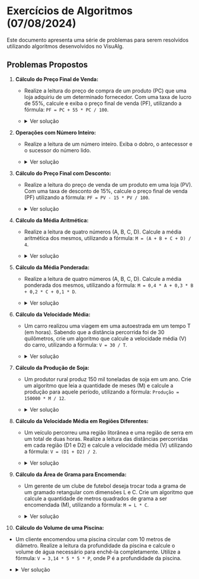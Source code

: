 # Exercícios de Algoritmos (07/08/2024)

Este documento apresenta uma série de problemas para serem resolvidos utilizando algoritmos desenvolvidos no VisuAlg.

## Problemas Propostos

1. **Cálculo do Preço Final de Venda:**
   - Realize a leitura do preço de compra de um produto (PC) que uma loja adquiriu de um determinado fornecedor. Com uma taxa de lucro de 55%, calcule e exiba o preço final de venda (PF), utilizando a fórmula: `PF = PC + 55 * PC / 100`.
   - <details>
     <summary>Ver solução</summary>
     
     ```pascal
     // Exemplo de código no VisuAlg
     var 
        PC, PF: real
     
     inicio
        escreva ("Digite o valor de compra: ")

        leia (PC)

        PF <- PC + (55*PC/100)

        escreval ("O preço de venda é: ", PF, " R$")
     fimalgoritmo
     ```

     </details>

2. **Operações com Número Inteiro:**
   - Realize a leitura de um número inteiro. Exiba o dobro, o antecessor e o sucessor do número lido.
   - <details>
     <summary>Ver solução</summary>

     ```pascal
     // Exemplo de código no VisuAlg
     var
        numero: inteiro

     inicio
        escreva ("Digite um Numero: ")
        leia (numero)
        escreval ("O Dobro de ", numero, " é ", numero * 2)
        escreval ("O Antecessor de ", numero, " é ", numero - 1)
        escreval ("O Sucessor de ", numero, " é ", numero + 1)
        
     fimalgoritmo
     ```

     </details>

3. **Cálculo do Preço Final com Desconto:**
   - Realize a leitura do preço de venda de um produto em uma loja (PV). Com uma taxa de desconto de 15%, calcule o preço final de venda (PF) utilizando a fórmula: `PF = PV - 15 * PV / 100`.
   - <details>
     <summary>Ver solução</summary>

     ```pascal
     // Exemplo de código no VisuAlg
     var
        PV, PF: real
        
     inicio
        escreva ("Qual o valor do produto ? ")
        leia (PV)
        PF <- PV - (15*PV/100)
        escreval ("O preço de venda é: ", PF, " R$")

     fimalgoritmo
     ```

     </details>

4. **Cálculo da Média Aritmética:**
   - Realize a leitura de quatro números (A, B, C, D). Calcule a média aritmética dos mesmos, utilizando a fórmula: `M = (A + B + C + D) / 4`.
   - <details>
     <summary>Ver solução</summary>

     ```pascal
     // Exemplo de código no VisuAlg
     var
        a, b, c, d: real
        
     inicio
        escreva ("Digite a primeira nota: ")
        leia (a)

        escreva ("Digite a segunda nota: ")
        leia (b)

        escreva ("Digite a terceira nota: ")
        leia (c)

        escreva ("Digite a quarta nota: ")
        leia (d)

        escreva ("A sua média é: ",(a + b + c + d)/4)

     fimalgoritmo
     ```

     </details>

5. **Cálculo da Média Ponderada:**
   - Realize a leitura de quatro números (A, B, C, D). Calcule a média ponderada dos mesmos, utilizando a fórmula: `M = 0,4 * A + 0,3 * B + 0,2 * C + 0,1 * D`.
   - <details>
     <summary>Ver solução</summary>

     ```pascal
     // Exemplo de código no VisuAlg
     var
        a, b, c, d: real

     inicio
        //Define o valor para as variaveis
        escreva ("Digite a primeira nota: ")
        leia (a)

        escreva ("Digite a segunda nota: ")
        leia (b)

        escreva ("Digite a terceira nota: ")
        leia (c)

        escreva ("Digite a quarta nota: ")
        leia (d)

        //Mostra a média ponderada das variaveis
        escreva ("A sua média ponderada é: ",(0.4*a + 0.3*b + 0.2*c + 0.1*d))

     fimalgoritmo
     ```

     </details>

6. **Cálculo da Velocidade Média:**
   - Um carro realizou uma viagem em uma autoestrada em um tempo T (em horas). Sabendo que a distância percorrida foi de 30 quilômetros, crie um algoritmo que calcule a velocidade média (V) do carro, utilizando a fórmula: `V = 30 / T`.
   - <details>
     <summary>Ver solução</summary>

     ```pascal
     // Exemplo de código no VisuAlg
     var
        v,t: real

     inicio
        //Define a Variavel de Tempo
        escreva ("Qual foi o tempo do trajeto? ")
        leia (t)

        //Atribui a velocidade média a variavel V
        v <- 30/t
        escreva ("Sua velocidade média foi de ", v, " Km/h")


     fimalgoritmo
     ```

     </details>

7. **Cálculo da Produção de Soja:**
   - Um produtor rural produz 150 mil toneladas de soja em um ano. Crie um algoritmo que leia a quantidade de meses (M) e calcule a produção para aquele período, utilizando a fórmula: `Produção = 150000 * M / 12`.
   - <details>
     <summary>Ver solução</summary>

     ```pascal
     // Exemplo de código no VisuAlg
     var
        p,m: real

     inicio
        //Define a variavel p
        p <- 150000 / 12

        //Define a Variavel m
        escreva ("Quantos meses tem de produção? ")
        leia (m)

        //Mostra na tela a produção naquele periodo de meses
        escreva ("Sua produção em ", m, " meses vai ser de ", p * m, " Toneladas.")

     fimalgoritmo
     ```

     </details>

8. **Cálculo da Velocidade Média em Regiões Diferentes:**
   - Um veículo percorreu uma região litorânea e uma região de serra em um total de duas horas. Realize a leitura das distâncias percorridas em cada região (D1 e D2) e calcule a velocidade média (V) utilizando a fórmula: `V = (D1 + D2) / 2`.
   - <details>
     <summary>Ver solução</summary>

     ```pascal
     // Exemplo de código no VisuAlg
     var
        d1,d2: inteiro
        v: real

     inicio
        //Define o valor das Variaveis de distancia
        escreva ("Qual foi a distancia percorrida no Litoral ? ")
        leia (d1)

        escreva ("Qual foi a distancia percorrida na Serra ? ")
        leia (d2)

        //Atribui as distancia e faz o calculo da velocidade média
        v <- (d1 + d2) / 2

        //Mostra na tela a Velocidade média daquelas distancias
        escreva ("A sua velocidade média foi de ", v," Km/h.")

     fimalgoritmo
     ```

     </details>

9. **Cálculo da Área de Grama para Encomenda:**
   - Um gerente de um clube de futebol deseja trocar toda a grama de um gramado retangular com dimensões L e C. Crie um algoritmo que calcule a quantidade de metros quadrados de grama a ser encomendada (M), utilizando a fórmula: `M = L * C`.
   - <details>
     <summary>Ver solução</summary>

     ```pascal
     // Exemplo de código no VisuAlg
     var
        M, L, C: inteiro

     inicio
        //Define os Valores das variaveis de Largura e Comprimento
        escreva ("Qual o comprimento do campo? ")
        leia (C)

        escreva ("Qual a Largura do campo? ")
        leia (L)

        //Atribui a quantia da metros quadrados a variavel M
        M <- L * C

        //Mostra na Tela o total de metros quadrados
        escreva ("O campo precisa de ", M, "m² de grama.")

     fimalgoritmo
     ```

     </details>

10. **Cálculo do Volume de uma Piscina:**
   - Um cliente encomendou uma piscina circular com 10 metros de diâmetro. Realize a leitura da profundidade da piscina e calcule o volume de água necessário para enchê-la completamente. Utilize a fórmula: `V = 3,14 * 5 * 5 * P`, onde P é a profundidade da piscina.
   - <details>
     <summary>Ver solução</summary>

     ```pascal
     // Exemplo de código no VisuAlg
     var
        P, V: real

     inicio
        //Define o Valor da variavel P
        escreva ("Qual a profundidade da Piscina? ")
        leia (P)

        //Atribui o Calculo de volume a variavel V
        V <- (3.14 * 5 * 5 * P)

        //Mostra na tela o Volume
        escreva ("Para encher essa piscina vão ser necessarios ", V, " Litros de Agua.")

     fimalgoritmo
     ```

     </details>

